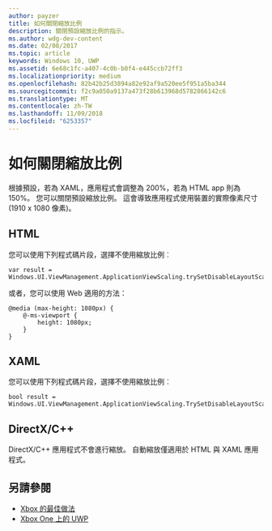 ```yaml
---
author: payzer
title: 如何關閉縮放比例
description: 關閉預設縮放比例的指示。
ms.author: wdg-dev-content
ms.date: 02/08/2017
ms.topic: article
keywords: Windows 10, UWP
ms.assetid: 6e68c1fc-a407-4c0b-b0f4-e445ccb72ff3
ms.localizationpriority: medium
ms.openlocfilehash: 82b42b25d3894a82e92af9a520ee5f951a5ba344
ms.sourcegitcommit: f2c9a050a9137a473f28b613968d5782866142c6
ms.translationtype: MT
ms.contentlocale: zh-TW
ms.lasthandoff: 11/09/2018
ms.locfileid: "6253357"
---
```

# <a name="how-to-turn-off-scaling"></a>如何關閉縮放比例   
根據預設，若為 XAML，應用程式會調整為 200%，若為 HTML app 則為 150%。 您可以關閉預設縮放比例。 這會導致應用程式使用裝置的實際像素尺寸 (1910 x 1080 像素)。   
   
## <a name="html"></a>HTML   
您可以使用下列程式碼片段，選擇不使用縮放比例︰ 
   
```
var result = Windows.UI.ViewManagement.ApplicationViewScaling.trySetDisableLayoutScaling(true);
```

或者，您可以使用 Web 適用的方法：   

```   
@media (max-height: 1080px) {   
    @-ms-viewport {   
        height: 1080px;   
    }   
}   
```

## <a name="xaml"></a>XAML
您可以使用下列程式碼片段，選擇不使用縮放比例︰   
   
```
bool result = Windows.UI.ViewManagement.ApplicationViewScaling.TrySetDisableLayoutScaling(true);
```
   
## <a name="directxc"></a>DirectX/C++   
DirectX/C++ 應用程式不會進行縮放。 自動縮放僅適用於 HTML 與 XAML 應用程式。  

## <a name="see-also"></a>另請參閱
- [Xbox 的最佳做法](tailoring-for-xbox.md)
- [Xbox One 上的 UWP](index.md)
